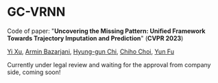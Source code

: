 # GC-VRNN

Code of paper: "**Uncovering the Missing Pattern: Unified Framework Towards Trajectory Imputation and Prediction**" (**CVPR 2023**)

[Yi Xu](https://sites.google.com/view/homepage-of-yi-xu), 
[Armin Bazarjani](https://arminbaz.github.io/), 
[Hyung-gun Chi](https://hyung-gun.me/), 
[Chiho Choi](https://chihochoi.github.io/), 
[Yun Fu](http://www1.ece.neu.edu/~yunfu/)


Currently under legal review and waiting for the approval from company side, coming soon!
